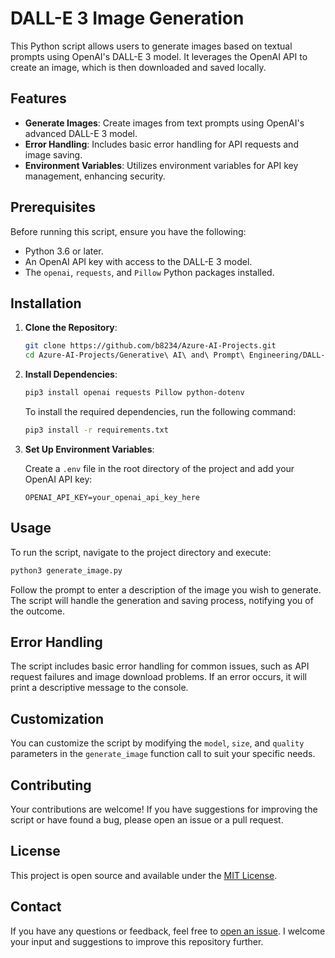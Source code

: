 # DALL-E 3 Image Generation

This Python script allows users to generate images based on textual prompts using OpenAI's DALL-E 3 model. It leverages the OpenAI API to create an image, which is then downloaded and saved locally.

## Features

- **Generate Images**: Create images from text prompts using OpenAI's advanced DALL-E 3 model.
- **Error Handling**: Includes basic error handling for API requests and image saving.
- **Environment Variables**: Utilizes environment variables for API key management, enhancing security.

## Prerequisites

Before running this script, ensure you have the following:

- Python 3.6 or later.
- An OpenAI API key with access to the DALL-E 3 model.
- The `openai`, `requests`, and `Pillow` Python packages installed.

## Installation

1. **Clone the Repository**:

   ```bash
   git clone https://github.com/b8234/Azure-AI-Projects.git
   cd Azure-AI-Projects/Generative\ AI\ and\ Prompt\ Engineering/DALL-E\ 3
   
   ```

2. **Install Dependencies**:

   ```bash
   pip3 install openai requests Pillow python-dotenv
   ```
   To install the required dependencies, run the following command:

   ```bash
   pip3 install -r requirements.txt
   ```

3. **Set Up Environment Variables**:

   Create a `.env` file in the root directory of the project and add your OpenAI API key:

   ```plaintext
   OPENAI_API_KEY=your_openai_api_key_here
   ```

## Usage

To run the script, navigate to the project directory and execute:

   ```bash
   python3 generate_image.py
   ```

Follow the prompt to enter a description of the image you wish to generate. The script will handle the generation and saving process, notifying you of the outcome.

## Error Handling

The script includes basic error handling for common issues, such as API request failures and image download problems. If an error occurs, it will print a descriptive message to the console.

## Customization

You can customize the script by modifying the `model`, `size`, and `quality` parameters in the `generate_image` function call to suit your specific needs.

## Contributing

Your contributions are welcome! If you have suggestions for improving the script or have found a bug, please open an issue or a pull request.

## License

This project is open source and available under the [MIT License](LICENSE).

## Contact

If you have any questions or feedback, feel free to [open an issue](https://github.com/b8234/Azure-AI-Projects/issues/new). I welcome your input and suggestions to improve this repository further.

